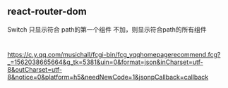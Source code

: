 ## react-router-dom
  Switch 只显示符合 path的第一个组件
  不加，则显示符合path的所有组件

#
https://c.y.qq.com/musichall/fcgi-bin/fcg_yqqhomepagerecommend.fcg?_=1562038665664&g_tk=5381&uin=0&format=json&inCharset=utf-8&outCharset=utf-8&notice=0&platform=h5&needNewCode=1&jsonpCallback=callback

